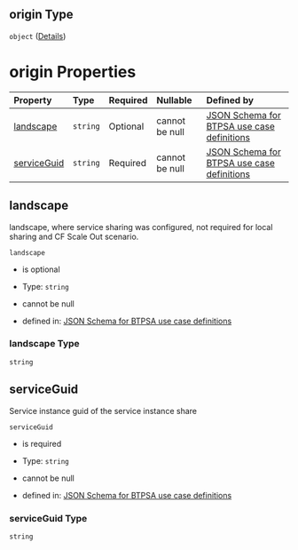 ## origin Type

`object` ([Details](btpsa-usecase-properties-services-items-allof-1-then-allof-27-then-allof-1-then-properties-parameters-properties-origin.md))

# origin Properties

| Property                    | Type     | Required | Nullable       | Defined by                                                                                                                                                                                                                                                                                                                                    |
| :-------------------------- | :------- | :------- | :------------- | :-------------------------------------------------------------------------------------------------------------------------------------------------------------------------------------------------------------------------------------------------------------------------------------------------------------------------------------------- |
| [landscape](#landscape)     | `string` | Optional | cannot be null | [JSON Schema for BTPSA use case definitions](btpsa-usecase-properties-services-items-allof-1-then-allof-27-then-allof-1-then-properties-parameters-properties-origin-properties-landscape.md "undefined#/properties/services/items/allOf/1/then/allOf/27/then/allOf/1/then/properties/parameters/properties/origin/properties/landscape")     |
| [serviceGuid](#serviceguid) | `string` | Required | cannot be null | [JSON Schema for BTPSA use case definitions](btpsa-usecase-properties-services-items-allof-1-then-allof-27-then-allof-1-then-properties-parameters-properties-origin-properties-serviceguid.md "undefined#/properties/services/items/allOf/1/then/allOf/27/then/allOf/1/then/properties/parameters/properties/origin/properties/serviceGuid") |

## landscape

landscape, where service sharing was configured, not required for local sharing and CF Scale Out scenario.

`landscape`

*   is optional

*   Type: `string`

*   cannot be null

*   defined in: [JSON Schema for BTPSA use case definitions](btpsa-usecase-properties-services-items-allof-1-then-allof-27-then-allof-1-then-properties-parameters-properties-origin-properties-landscape.md "undefined#/properties/services/items/allOf/1/then/allOf/27/then/allOf/1/then/properties/parameters/properties/origin/properties/landscape")

### landscape Type

`string`

## serviceGuid

Service instance guid of the service instance share

`serviceGuid`

*   is required

*   Type: `string`

*   cannot be null

*   defined in: [JSON Schema for BTPSA use case definitions](btpsa-usecase-properties-services-items-allof-1-then-allof-27-then-allof-1-then-properties-parameters-properties-origin-properties-serviceguid.md "undefined#/properties/services/items/allOf/1/then/allOf/27/then/allOf/1/then/properties/parameters/properties/origin/properties/serviceGuid")

### serviceGuid Type

`string`
